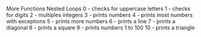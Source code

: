 More Functions Nested Loops
0 - checks for uppercase letters
1 - checks for digits
2 - multiples integers
3 - prints numbers
4 - prints most numbers with exceptions
5 - prints more numbers
6 - prints a line
7 - prints a diagonal
8 - prints a square
9 - prints numbers 1 to 100
10 - prints a triangle
